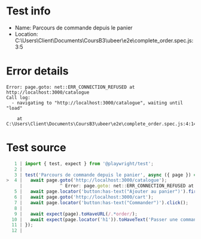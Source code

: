 # Test info

- Name: Parcours de commande depuis le panier
- Location: C:\Users\Client\Documents\CoursB3\ubeer\e2e\complete_order.spec.js:3:5

# Error details

```
Error: page.goto: net::ERR_CONNECTION_REFUSED at http://localhost:3000/catalogue
Call log:
  - navigating to "http://localhost:3000/catalogue", waiting until "load"

    at C:\Users\Client\Documents\CoursB3\ubeer\e2e\complete_order.spec.js:4:14
```

# Test source

```ts
   1 | import { test, expect } from '@playwright/test';
   2 |
   3 | test('Parcours de commande depuis le panier', async ({ page }) => {
>  4 |   await page.goto('http://localhost:3000/catalogue');
     |              ^ Error: page.goto: net::ERR_CONNECTION_REFUSED at http://localhost:3000/catalogue
   5 |   await page.locator('button:has-text("Ajouter au panier")').first().click();
   6 |   await page.goto('http://localhost:3000/cart');
   7 |   await page.locator('button:has-text("Commander")').click();
   8 |
   9 |   await expect(page).toHaveURL(/.*order/);
  10 |   await expect(page.locator('h1')).toHaveText('Passer une commande');
  11 | });
  12 |
```